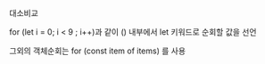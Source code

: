 
대소비교

for (let i = 0; i  < 9 ; i++)과 같이
() 내부에서 let 키워드로 순회할 값을 선언

그외의 객체순회는 for (const item of items)
를 사용